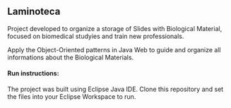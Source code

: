 ## Laminoteca

Project developed to organize a storage of Slides with Biological Material, focused on biomedical studyies and train new professionals.

Apply the Object-Oriented patterns in Java Web to guide and organize all informations about the Biological Materials.

#### Run instructions:
  The project was built using Eclipse Java IDE.
  Clone this repository and set the files into your Eclipse Workspace to run.
